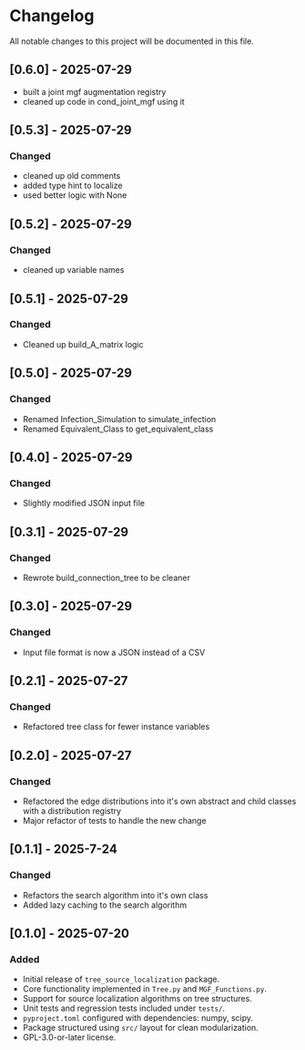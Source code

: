 # Changelog

All notable changes to this project will be documented in this file.

## [0.6.0] - 2025-07-29
- built a joint mgf augmentation registry
- cleaned up code in cond_joint_mgf using it

## [0.5.3] - 2025-07-29

### Changed
- cleaned up old comments
- added type hint to localize
- used better logic with None

## [0.5.2] - 2025-07-29

### Changed
- cleaned up variable names

## [0.5.1] - 2025-07-29

### Changed
- Cleaned up build_A_matrix logic

## [0.5.0] - 2025-07-29

### Changed
- Renamed Infection_Simulation to simulate_infection
- Renamed Equivalent_Class to get_equivalent_class

## [0.4.0] - 2025-07-29

### Changed
- Slightly modified JSON input file

## [0.3.1] - 2025-07-29

### Changed
- Rewrote build_connection_tree to be cleaner

## [0.3.0] - 2025-07-29

### Changed
- Input file format is now a JSON instead of a CSV

## [0.2.1] - 2025-07-27

### Changed
- Refactored tree class for fewer instance variables

## [0.2.0] - 2025-07-27

### Changed
- Refactored the edge distributions into it's own abstract and child classes with a distribution registry
- Major refactor of tests to handle the new change

## [0.1.1] - 2025-7-24

### Changed
- Refactors the search algorithm into it's own class
- Added lazy caching to the search algorithm

## [0.1.0] - 2025-07-20

### Added
- Initial release of `tree_source_localization` package.
- Core functionality implemented in `Tree.py` and `MGF_Functions.py`.
- Support for source localization algorithms on tree structures.
- Unit tests and regression tests included under `tests/`.
- `pyproject.toml` configured with dependencies: numpy, scipy.
- Package structured using `src/` layout for clean modularization.
- GPL-3.0-or-later license.